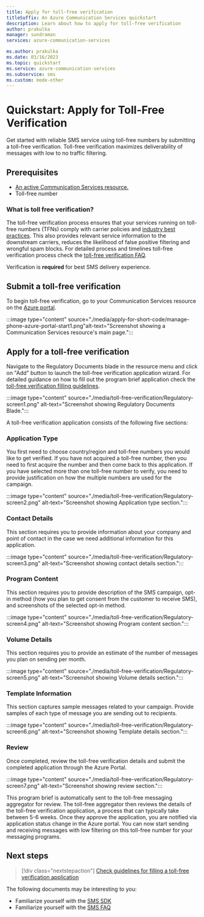 ```yaml
---
title: Apply for toll-free verification
titleSuffix: An Azure Communication Services quickstart 
description: Learn about how to apply for toll-free verification
author: prakulka
manager: sundraman
services: azure-communication-services

ms.author: prakulka
ms.date: 03/16/2023
ms.topic: quickstart
ms.service: azure-communication-services
ms.subservice: sms
ms.custom: mode-other
---
```

# Quickstart: Apply for Toll-Free Verification
Get started with reliable SMS service using toll-free numbers by submitting a toll-free verification. Toll-free verification maximizes deliverability of messages with low to no traffic filtering.

## Prerequisites
- [An active Communication Services resource.](../create-communication-resource.md)
- Toll-free number 
 
### What is toll free verification?
The toll-free verification process ensures that your services running on toll-free numbers (TFNs) comply with carrier policies and [industry best practices](../../concepts/sms/messaging-policy.md). This also provides relevant service information to the downstream carriers, reduces the likelihood of false positive filtering and wrongful spam blocks. For detailed process and timelines toll-free verification process check the [toll-free verification FAQ](../../concepts/sms/sms-faq.md#toll-free-verification).

Verification is **required** for best SMS delivery experience.

## Submit a toll-free verification
To begin toll-free verification, go to your Communication Services resource on the [Azure portal](https://portal.azure.com).

:::image type="content" source="./media/apply-for-short-code/manage-phone-azure-portal-start1.png"alt-text="Screenshot showing a Communication Services resource's main page.":::

## Apply for a toll-free verification
Navigate to the Regulatory Documents blade in the resource menu and click on "Add" button to launch the toll-free verification application wizard. For detailed guidance on how to fill out the program brief application check the [toll-free verification filling guidelines](../../concepts/sms/toll-free-verification-guidelines.md). 

:::image type="content" source="./media/toll-free-verification/Regulatory-screen1.png" alt-text="Screenshot showing Regulatory Documents Blade.":::

A toll-free verification application consists of the following five sections:
### Application Type
You first need to choose country/region and toll-free numbers you would like to get verified. If you have not acquired a toll-free number, then you need to first acquire the number and then come back to this application. If you have selected more than one toll-free number to verify, you need to provide justification on how the multiple numbers are used for the campaign. 

:::image type="content" source="./media/toll-free-verification/Regulatory-screen2.png" alt-text="Screenshot showing Application type section.":::

### Contact Details
This section requires you to provide information about your company and point of contact in the case we need additional information for this application.

:::image type="content" source="./media/toll-free-verification/Regulatory-screen3.png" alt-text="Screenshot showing contact details section.":::

### Program Content
This section requires you to provide description of the SMS campaign, opt-in method (how you plan to get consent from the customer to receive SMS), and screenshots of the selected opt-in method.  

:::image type="content" source="./media/toll-free-verification/Regulatory-screen4.png" alt-text="Screenshot showing Program content section.":::

### Volume Details
This section requires you to provide an estimate of the number of messages you plan on sending per month.

:::image type="content" source="./media/toll-free-verification/Regulatory-screen5.png" alt-text="Screenshot showing Volume details section.":::

### Template Information
This section captures sample messages related to your campaign. Provide samples of each type of message you are sending out to recipients.

:::image type="content" source="./media/toll-free-verification/Regulatory-screen6.png" alt-text="Screenshot showing Template details section.":::

### Review 
Once completed, review the toll-free verification details and submit the completed application through the Azure Portal. 

:::image type="content" source="./media/toll-free-verification/Regulatory-screen7.png" alt-text="Screenshot showing review section.":::
 
This program brief is automatically sent to the toll-free messaging aggregator for review. The toll-free aggregator then reviews the details of the toll-free verification application, a process that can typically take between 5-6 weeks. Once they approve the application, you are notified via application status change in the Azure portal. You can now start sending and receiving messages with low filtering on this toll-free number for your messaging programs.

## Next steps

> [!div class="nextstepaction"]
> [Check guidelines for filling a toll-free verification application](../../concepts/sms/toll-free-verification-guidelines.md)

The following documents may be interesting to you:

- Familiarize yourself with the [SMS SDK](../../concepts/sms/sdk-features.md)
- Familiarize yourself with the [SMS FAQ](../../concepts/sms/sms-faq.md)